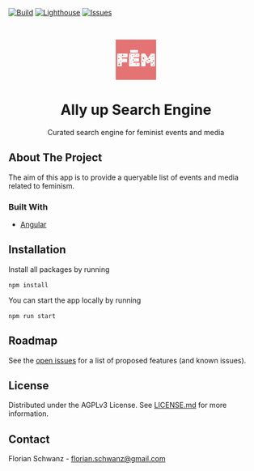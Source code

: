 [![Build](https://github.com/florianschwanz/fem-readup-search-engine-ng/actions/workflows/build-app-workflow.yml/badge.svg?branch=main)](https://github.com/florianschwanz/fem-readup-search-engine-ng/actions/workflows/build-app-workflow.yml)
[![Lighthouse](https://github.com/fem-readup/fem-readup-search-engine-ng/actions/workflows/lighthouse.yml/badge.svg)](https://github.com/fem-readup/fem-readup-search-engine-ng/actions/workflows/lighthouse.yml)
[![Issues](https://img.shields.io/github/issues/florianschwanz/fem-readup-search-engine-ng)](https://github.com/florianschwanz/fem-readup-search-engine-ng/issues)

<br />
<p align="center">
  <a href="https://github.com/florianschwanz/fem-readup-search-engine-ng">
    <img src="./logo.png" alt="Logo" width="80" height="80">
  </a>

  <h1 align="center">Ally up Search Engine</h1>

  <p align="center">
    Curated search engine for feminist events and media
  </p>
</p>

## About The Project

The aim of this app is to provide a queryable list of events and media related to feminism.

### Built With

* [Angular](https://angular.io/)

## Installation

Install all packages by running

```
npm install
```

You can start the app locally by running

```
npm run start
```


## Roadmap

See the [open issues](https://github.com/florianschwanz/fem-readup-search-engine-ng/issues) for a list of proposed features (and
known issues).

## License

Distributed under the AGPLv3 License. See [LICENSE.md](./LICENSE.md) for more information.

## Contact

Florian Schwanz - florian.schwanz@gmail.com
